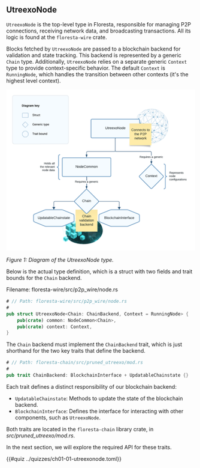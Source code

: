 ## UtreexoNode

`UtreexoNode` is the top-level type in Floresta, responsible for managing P2P connections, receiving network data, and broadcasting transactions. All its logic is found at the `floresta-wire` crate.

Blocks fetched by `UtreexoNode` are passed to a blockchain backend for validation and state tracking. This backend is represented by a generic `Chain` type. Additionally, `UtreexoNode` relies on a separate generic `Context` type to provide context-specific behavior. The default `Context` is `RunningNode`, which handles the transition between other contexts (it's the highest level context).

![](./img/project-org.png)

*Figure 1: Diagram of the UtreexoNode type.*

Below is the actual type definition, which is a struct with two fields and trait bounds for the `Chain` backend.

Filename: floresta-wire/src/p2p_wire/node.rs

```rust
# // Path: floresta-wire/src/p2p_wire/node.rs
#
pub struct UtreexoNode<Chain: ChainBackend, Context = RunningNode> {
    pub(crate) common: NodeCommon<Chain>,
    pub(crate) context: Context,
}
```

The `Chain` backend must implement the `ChainBackend` trait, which is just shorthand for the two key traits that define the backend.

```rust
# // Path: floresta-chain/src/pruned_utreexo/mod.rs
#
pub trait ChainBackend: BlockchainInterface + UpdatableChainstate {}
```

Each trait defines a distinct responsibility of our blockchain backend:

- `UpdatableChainstate`: Methods to update the state of the blockchain backend.
- `BlockchainInterface`: Defines the interface for interacting with other components, such as `UtreexoNode`.

Both traits are located in the `floresta-chain` library crate, in _src/pruned_utreexo/mod.rs_.

In the next section, we will explore the required API for these traits.

{{#quiz ../quizzes/ch01-01-utreexonode.toml}}
